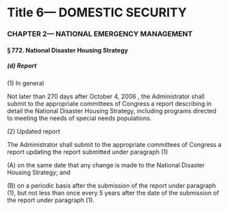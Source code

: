 
# Title 6— DOMESTIC SECURITY
### CHAPTER 2— NATIONAL EMERGENCY MANAGEMENT
#### § 772. National Disaster Housing Strategy
##### (d) Report

(1) In general

Not later than 270 days after October 4, 2006 , the Administrator shall submit to the appropriate committees of Congress a report describing in detail the National Disaster Housing Strategy, including programs directed to meeting the needs of special needs populations.

(2) Updated report

The Administrator shall submit to the appropriate committees of Congress a report updating the report submitted under paragraph (1)

(A) on the same date that any change is made to the National Disaster Housing Strategy; and

(B) on a periodic basis after the submission of the report under paragraph (1), but not less than once every 5 years after the date of the submission of the report under paragraph (1).
